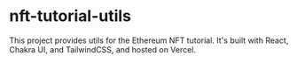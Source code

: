 # nft-tutorial-utils

This project provides utils for the Ethereum NFT tutorial.  It's built with React, Chakra UI, and TailwindCSS, and hosted on Vercel.

